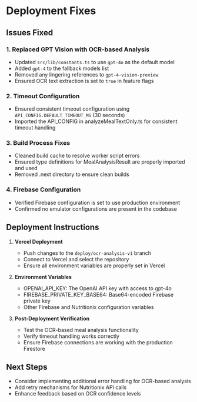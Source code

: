 # Deployment Fixes

## Issues Fixed

### 1. Replaced GPT Vision with OCR-based Analysis

- Updated `src/lib/constants.ts` to use `gpt-4o` as the default model
- Added `gpt-4` to the fallback models list
- Removed any lingering references to `gpt-4-vision-preview`
- Ensured OCR text extraction is set to `true` in feature flags

### 2. Timeout Configuration

- Ensured consistent timeout configuration using `API_CONFIG.DEFAULT_TIMEOUT_MS` (30 seconds)
- Imported the API_CONFIG in analyzeMealTextOnly.ts for consistent timeout handling

### 3. Build Process Fixes

- Cleaned build cache to resolve worker script errors
- Ensured type definitions for MealAnalysisResult are properly imported and used
- Removed .next directory to ensure clean builds

### 4. Firebase Configuration

- Verified Firebase configuration is set to use production environment
- Confirmed no emulator configurations are present in the codebase

## Deployment Instructions

1. **Vercel Deployment**
   - Push changes to the `deploy/ocr-analysis-v1` branch
   - Connect to Vercel and select the repository
   - Ensure all environment variables are properly set in Vercel

2. **Environment Variables**
   - OPENAI_API_KEY: The OpenAI API key with access to gpt-4o
   - FIREBASE_PRIVATE_KEY_BASE64: Base64-encoded Firebase private key
   - Other Firebase and Nutritionix configuration variables

3. **Post-Deployment Verification**
   - Test the OCR-based meal analysis functionality
   - Verify timeout handling works correctly
   - Ensure Firebase connections are working with the production Firestore

## Next Steps

- Consider implementing additional error handling for OCR-based analysis
- Add retry mechanisms for Nutritionix API calls
- Enhance feedback based on OCR confidence levels 